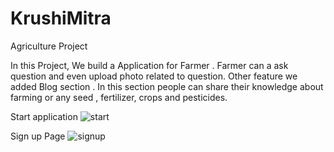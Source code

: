 # KrushiMitra
Agriculture Project 


In this Project, We build a Application for Farmer . Farmer can  a ask question and even upload photo related to  question. Other feature we added Blog section . In this section people can share their knowledge about farming or any  seed , fertilizer, crops and pesticides.

Start application
![start](https://user-images.githubusercontent.com/54815114/116804668-30cd1200-ab3e-11eb-864a-bff232f6e63a.jpg)

Sign up Page
![signup](https://user-images.githubusercontent.com/54815114/116804687-51956780-ab3e-11eb-8aa4-95fcf32f18a9.jpg)
